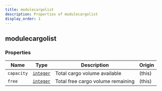 ```yaml
---
title: modulecargolist
description: Properties of modulecargolist
display_order: 1
---
```


## modulecargolist

### Properties

| Name | Type | Description | Origin |
|------|------|-------------|--------|
| `capacity` | [`integer`](./integer.md) | Total cargo volume available | (this) |
| `free` | [`integer`](./integer.md) | Total free cargo volume remaining | (this) |

